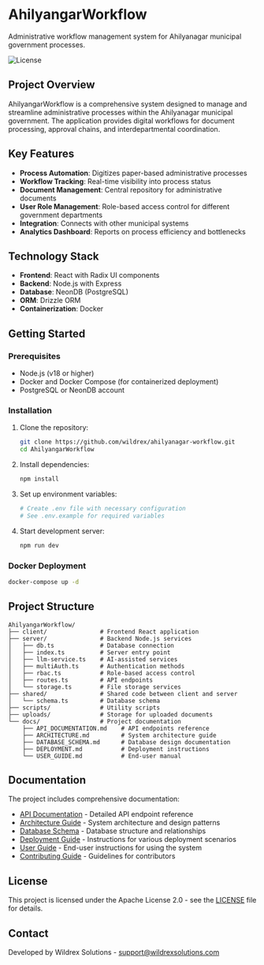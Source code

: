 # AhilyangarWorkflow

Administrative workflow management system for Ahilyanagar municipal government processes.

![License](https://img.shields.io/badge/License-Apache%202.0-blue.svg)

## Project Overview

AhilyangarWorkflow is a comprehensive system designed to manage and streamline administrative processes within the Ahilyanagar municipal government. The application provides digital workflows for document processing, approval chains, and interdepartmental coordination.

## Key Features

- **Process Automation**: Digitizes paper-based administrative processes
- **Workflow Tracking**: Real-time visibility into process status
- **Document Management**: Central repository for administrative documents
- **User Role Management**: Role-based access control for different government departments
- **Integration**: Connects with other municipal systems
- **Analytics Dashboard**: Reports on process efficiency and bottlenecks

## Technology Stack

- **Frontend**: React with Radix UI components
- **Backend**: Node.js with Express
- **Database**: NeonDB (PostgreSQL)
- **ORM**: Drizzle ORM
- **Containerization**: Docker

## Getting Started

### Prerequisites

- Node.js (v18 or higher)
- Docker and Docker Compose (for containerized deployment)
- PostgreSQL or NeonDB account

### Installation

1. Clone the repository:
   ```bash
   git clone https://github.com/wildrex/ahilyanagar-workflow.git
   cd AhilyangarWorkflow
   ```

2. Install dependencies:
   ```bash
   npm install
   ```

3. Set up environment variables:
   ```bash
   # Create .env file with necessary configuration
   # See .env.example for required variables
   ```

4. Start development server:
   ```bash
   npm run dev
   ```

### Docker Deployment

```bash
docker-compose up -d
```

## Project Structure

```
AhilyangarWorkflow/
├── client/               # Frontend React application
├── server/               # Backend Node.js services
│   ├── db.ts             # Database connection
│   ├── index.ts          # Server entry point
│   ├── llm-service.ts    # AI-assisted services
│   ├── multiAuth.ts      # Authentication methods
│   ├── rbac.ts           # Role-based access control
│   ├── routes.ts         # API endpoints
│   └── storage.ts        # File storage services
├── shared/               # Shared code between client and server
│   └── schema.ts         # Database schema
├── scripts/              # Utility scripts
├── uploads/              # Storage for uploaded documents
└── docs/                 # Project documentation
    ├── API_DOCUMENTATION.md    # API endpoints reference
    ├── ARCHITECTURE.md         # System architecture guide
    ├── DATABASE_SCHEMA.md      # Database design documentation
    ├── DEPLOYMENT.md           # Deployment instructions
    └── USER_GUIDE.md           # End-user manual
```

## Documentation

The project includes comprehensive documentation:

- [API Documentation](./docs/API_DOCUMENTATION.md) - Detailed API endpoint reference
- [Architecture Guide](./docs/ARCHITECTURE.md) - System architecture and design patterns
- [Database Schema](./docs/DATABASE_SCHEMA.md) - Database structure and relationships
- [Deployment Guide](./docs/DEPLOYMENT.md) - Instructions for various deployment scenarios
- [User Guide](./docs/USER_GUIDE.md) - End-user instructions for using the system
- [Contributing Guide](./CONTRIBUTING.md) - Guidelines for contributors

## License

This project is licensed under the Apache License 2.0 - see the [LICENSE](./LICENSE) file for details.

## Contact

Developed by Wildrex Solutions - support@wildrexsolutions.com
